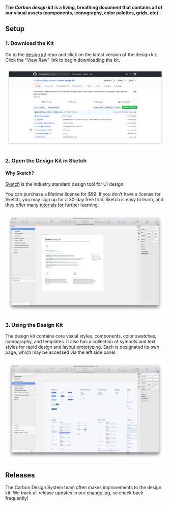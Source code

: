 **The _Carbon design kit_ is a living, breathing document that contains all of our visual assets (components, iconography, color palettes, grids, etc).**

## Setup

### 1. Download the Kit

Go to the <a href="https://github.com/carbon-design-system/carbon-design-kit" target=blank>design kit</a> repo and click on the latest version of the design kit. Click the “View Raw” link to begin downloading the kit.

![Download the Carbon design kit](images/designers-2.png)

### 2. Open the Design Kit in Sketch

#### Why Sketch?

<a href="https://www.sketchapp.com/" target=blank>Sketch</a> is the industry standard design tool for UI design.

You can purchase a lifetime license for $99. If you donʼt have a license for Sketch, you may sign up for a 30-day free trial. Sketch is easy to learn, and they offer many <a href="https://leveluptutorials.com/tutorials/sketch-3-tutorials" target=blank>tutorials</a> for further learning.

![Carbon Design Kit](images/designers-3.png)

### 3. Using the Design Kit

The design kit contains core visual styles, components, color swatches, iconography, and templates. It also has a collection of symbols and text styles for rapid design and layout prototyping. Each is designated its own page, which may be accessed via the left side panel.

![Carbon Design Kit](images/designers-4.png)

## Releases

The Carbon Design System team often makes improvements to the design kit. We track all release updates in our <a href="https://github.com/carbon-design-system/carbon-design-kit/tree/master/previous-releases" target=blank>change log</a>, so check back frequently!

